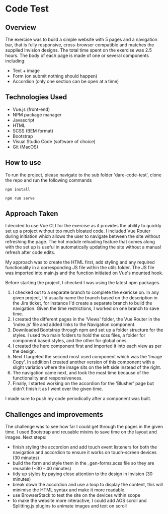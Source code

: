 # Code Test

## Overview
The exercise was to build a simple website with 5 pages and a navigation bar, that is fully responsive, cross-browser compatible and matches the supplied Invision designs. The total time spent on the exercise was 2.5 hours. The body of each page is made of one or several components including:
- Text + image
- Form (on submit nothing should happen)
- Accordion (only one section can be open at a time)

## Technologies Used
- Vue.js (front-end)
- NPM package manager
- Javascript
- HTML
- SCSS (BEM format)
- Bootstrap
- Visual Studio Code (software of choice)
- Git (MacOS)

## How to use
To run the project, please navigate to the sub folder 'dare-code-test', clone the repo and run the following commands


```
npm install
```

```
npm run serve
```

## Approach Taken
I decided to use Vue CLI for the exercise as it provides the ability to quickly set up a project without too much bloated code. I included Vue Router during initiation which allows the user to navigate between the site without refreshing the page. The hot module reloading feature that comes along with the set up is useful in automatically updating the site without a manual refresh after code edits.

My approach was to create the HTML first, add styling and any required functionality in a corresponding JS file within the utils folder. The JS file was imported into main.js and the function initiated on Vue's mounted hook.

Before starting the project, I checked I was using the latest npm packages.

1. I checked out to a separate branch to complete the exericse on. In any given project, I'd usually name the branch based on the description in the Jira ticket, for instance I'd create a separate branch to build the navigation. Given the time restrictions, I worked on one branch to save time.
2. I created the different pages in the 'Views' folder, the Vue Router in the 'index.js' file and added links to the Navigation component.
3. Downloaded Bootstrap through npm and set up a folder structure for the styles. I used two main folders to hold the scss files, a folder for component based styles, and the other for global ones.
4. I created the hero component first and imported it into each view as per the design.
5. Next I targeted the second most used component which was the 'Image Copy'. In addition I created another version of this component with a slight variation where the image sits on the left side instead of the right.
6. The navigation came next, and took the most time because of the functionality and responsiveness.
7. Finally, I started working on the accordion for the 'Blusher' page but didn't finish it as I went over the given time.

I made sure to push my code periodically after a component was built.

## Challenges and improvements
The challenge was to see how far I could get through the pages in the given time. I used Bootstrap and reusable mixins to save time on the layout and images. Next steps:
- finish styling the accordion and add touch event listeners for both the navigation and accordion to ensure it works on touch-screen devices (30 minutes)
- build the form and style them in the _gen-forms.scss file so they are reusable (~30 - 40 minutes)
- tidy up styles by paying close attention to the design in Invision (30 minutes)
- break down the accordion and use a loop to display the content, this will minimise the HTML syntax and make it more readable.
- use BrowserStack to test the site on the devices within scope
- to make the website more interactive, I could add AOS scroll and Splitting.js plugins to animate images and text on scroll
